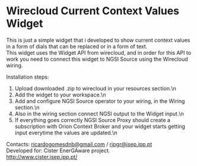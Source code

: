 # Wirecloud Current Context Values Widget
This is just a simple widget that i developed to show current context values in a form of dials that can be replaced or in a form of text.  
This widget uses the Widget API from wirecloud, and in order for this API to work you need to connect this widget to NGSI Source using the Wirecloud wiring.  

Installation steps:  
1. Upload downloaded .zip to wirecloud in your resources section.\n
2. Add the widget to your workspace.\n
3. Add and configure NGSI Source operator to your wiring, in the Wiring section.\n
4. Also in the wiring section connect NGSI output to the Widget input.\n
5. If everything goes correctly NGSI Source Proxy should create a subscription with Orion Context Broker and your widget starts getting input everytime the values are updated.\n  

Contacts: ricardogomesdnb@gmail.com / rjpgr@isep.ipp.pt  
Developed for: Cister EnerGAware project.  
http://www.cister.isep.ipp.pt/
